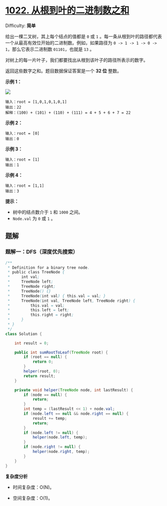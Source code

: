 # [1022\. 从根到叶的二进制数之和](https://leetcode-cn.com/problems/sum-of-root-to-leaf-binary-numbers/)

Difficulty: **简单**

给出一棵二叉树，其上每个结点的值都是 `0` 或 `1` 。每一条从根到叶的路径都代表一个从最高有效位开始的二进制数。例如，如果路径为 `0 -> 1 -> 1 -> 0 -> 1`，那么它表示二进制数 `01101`，也就是 `13` 。

对树上的每一片叶子，我们都要找出从根到该叶子的路径所表示的数字。

返回这些数字之和。题目数据保证答案是一个 **32 位** 整数。

**示例 1：**

![](https://assets.leetcode.com/uploads/2019/04/04/sum-of-root-to-leaf-binary-numbers.png)

```shell
输入：root = [1,0,1,0,1,0,1]
输出：22
解释：(100) + (101) + (110) + (111) = 4 + 5 + 6 + 7 = 22
```

**示例 2：**

```shell
输入：root = [0]
输出：0
```

**示例 3：**

```shell
输入：root = [1]
输出：1
```

**示例 4：**

```shell
输入：root = [1,1]
输出：3
```

**提示：**

*   树中的结点数介于 `1` 和 `1000` 之间。
*   `Node.val` 为 `0` 或 `1` 。


## 题解

### 题解一：DFS（深度优先搜索）

```java
/**
 * Definition for a binary tree node.
 * public class TreeNode {
 *     int val;
 *     TreeNode left;
 *     TreeNode right;
 *     TreeNode() {}
 *     TreeNode(int val) { this.val = val; }
 *     TreeNode(int val, TreeNode left, TreeNode right) {
 *         this.val = val;
 *         this.left = left;
 *         this.right = right;
 *     }
 * }
 */
class Solution {

    int result = 0;

    public int sumRootToLeaf(TreeNode root) {
        if (root == null) {
            return 0;
        }
        helper(root, 0);
        return result;
    }

    private void helper(TreeNode node, int lastResult) {
        if (node == null) {
            return;
        }
        int temp = (lastResult << 1) + node.val;
        if (node.left == null && node.right == null) {
            result += temp;
            return;
        }
        if (node.left != null) {
            helper(node.left, temp);
        }
        if (node.right != null) {
            helper(node.right, temp);
        }
    }
}
```

**复杂度分析**

- 时间复杂度：O(N)。

- 空间复杂度：O(1)。
